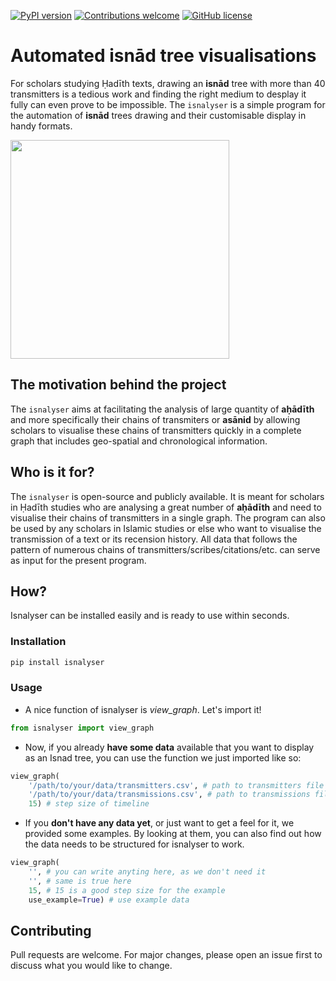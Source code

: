 [![PyPI 
version](https://img.shields.io/badge/pypi%20package-0.0.1-brightgreen)](https://img.shields.io/badge/pypi%20package-0.0.1-brightgreen)
[![Contributions 
welcome](https://img.shields.io/badge/contributions-welcome-brightgreen.svg?style=flat)](https://github.com/Maroussia/isnalyser/blob/master/README.md)
[![GitHub 
license](https://img.shields.io/badge/license-GNU-orange)](https://github.com/Maroussia/isnalyser/blob/master/LICENSE)

# Automated isnād tree visualisations

For scholars studying Ḥadīth texts, drawing an __isnād__ tree with more than 40 transmitters is a tedious work and finding the right medium to desplay it fully can even prove to be impossible. The `isnalyser` is a simple program for the automation of __isnād__ trees drawing and their customisable display in handy formats.


  <img src="https://user-images.githubusercontent.com/12030245/95599970-13c1dc00-0a52-11eb-96e9-f9969fdd572f.png" width="350">



## The motivation behind the project

The `isnalyser` aims at facilitating the analysis of large quantity of __aḥādīth__ and more specifically their chains of transmiters or __asānid__ by allowing scholars to visualise these chains of transmitters quickly in a complete graph that includes geo-spatial and chronological information.

## Who is it for?

The `isnalyser` is open-source and publicly available. It is meant for scholars in Ḥadīth studies who are analysing a great number of __aḥādīth__ and need to visualise their chains of transmitters in a single graph. The program can also be used by any scholars in Islamic studies or else who want to visualise the transmission of a text or its recension history. All data that follows the pattern of numerous chains of transmitters/scribes/citations/etc. can serve as input for the present program. 

## How?

Isnalyser can be installed easily and is ready to use within seconds.

### Installation
```bash
pip install isnalyser
```
### Usage
- A nice function of isnalyser is *view_graph*. Let's import it!

```python
from isnalyser import view_graph
```
- Now, if you already **have some data** available that you want to display as an Isnad tree, you can use the function we just imported like so:

```python
view_graph(
	'/path/to/your/data/transmitters.csv', # path to transmitters file
	'/path/to/your/data/transmissions.csv', # path to transmissions file
	15) # step size of timeline
```

- If you **don't have any data yet**, or just want to get a feel for it, we provided some examples. By looking at them, you can also find out how the data needs to be structured for isnalyser to work.

```python
view_graph(
	'', # you can write anyting here, as we don't need it
	'', # same is true here
	15, # 15 is a good step size for the example
	use_example=True) # use example data
```

## Contributing

Pull requests are welcome. For major changes, please open an issue first to discuss what you would like to change.

